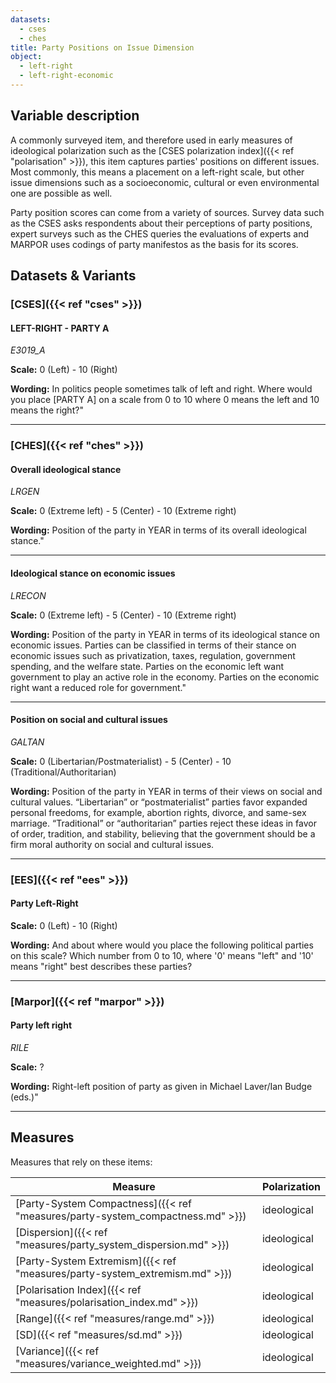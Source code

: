 ```yaml
---
datasets:
  - cses
  - ches
title: Party Positions on Issue Dimension
object:
  - left-right
  - left-right-economic
---
```

## Variable description

A commonly surveyed item, and therefore used in early measures of ideological polarization such as the [CSES polarization index]({{< ref "polarisation" >}}), this item captures parties' positions on different issues. Most commonly, this means a placement on a left-right scale, but other issue dimensions such as a socioeconomic, cultural or even environmental one are possible as well. 

Party position scores can come from a variety of sources. Survey data such as the CSES asks respondents about their perceptions of party positions, expert surveys such as the CHES queries the evaluations of experts and MARPOR uses codings of party manifestos as the basis for its scores. 

## Datasets & Variants
### [CSES]({{< ref "cses" >}})

#### LEFT-RIGHT - PARTY A
_E3019_A_

**Scale:** 0 (Left) - 10 (Right)

**Wording:** In politics people sometimes talk of left and right. Where would you place [PARTY A] on a scale from 0 to 10 where 0 means the left and 10 means the right?"
<!--
> 95. VOLUNTEERED: HAVEN'T HEARD OF LEFT‐RIGHT
> 96. VOLUNTEERED: HAVEN'T HEARD OF PARTY
> 97. VOLUNTEERED: REFUSED
> 98. VOLUNTEERED: DON'T KNOW WHERE TO PLACE
> 99. MISSING

Further variables: `E3019_B`LEFT_RIGHT - PARTY B, `E3019_C`LEFT_RIGHT - PARTY C, `E3019_D`LEFT_RIGHT - PARTY D, `E3019_E`LEFT_RIGHT - PARTY E, `E3019_F`LEFT_RIGHT - PARTY F, `E3019_F`LEFT_RIGHT - ADDITIONAL - PARTY G, `E3019_H`LEFT_RIGHT - ADDITIONAL - PARTY H, `E3019_I`LEFT_RIGHT - ADDITIONAL - PARTY I.
-->
---
### [CHES]({{< ref "ches" >}})

#### Overall ideological stance
_LRGEN_

**Scale:** 0 (Extreme left) - 5 (Center) - 10 (Extreme right)

**Wording:** Position of the party in YEAR in terms of its overall ideological stance."

---
#### Ideological stance on economic issues
_LRECON_

**Scale:** 0 (Extreme left) - 5 (Center) - 10 (Extreme right)

**Wording:** Position of the party in YEAR in terms of its ideological stance on economic issues. Parties can be classified in terms of their stance on economic issues such as privatization, taxes, regulation, government spending, and the welfare state. Parties on the economic left want government to play an active role in the economy. Parties on the economic right want a reduced role for government."

---
#### Position on social and cultural issues
_GALTAN_

**Scale:** 0 (Libertarian/Postmaterialist) - 5 (Center) - 10 (Traditional/Authoritarian)

**Wording:** Position of the party in YEAR in terms of their views on social and cultural values. “Libertarian” or “postmaterialist” parties favor expanded personal freedoms, for example, abortion rights, divorce, and same-sex marriage. “Traditional” or “authoritarian” parties reject these ideas in favor of order, tradition, and stability, believing that the government should be a firm moral authority on social and cultural issues.

---
### [EES]({{< ref "ees" >}})

#### Party Left-Right

**Scale:** 0 (Left) - 10 (Right)

**Wording:** And about where would you place the following political parties on this scale? Which number from 0 to 10, where '0' means "left" and '10' means "right" best describes these parties?

---
### [Marpor]({{< ref "marpor" >}})

#### Party left right
_RILE_

**Scale:** ?

**Wording:** Right-left position of party as given in Michael Laver/Ian Budge (eds.)"

---
## Measures
Measures that rely on these items:

| Measure                                                            | Polarization |
| ------------------------------------------------------------------ | ------------ |
| [Party-System Compactness]({{< ref "measures/party-system_compactness.md" >}}) | ideological  |
| [Dispersion]({{< ref "measures/party_system_dispersion.md" >}})                | ideological  |
| [Party-System Extremism]({{< ref "measures/party-system_extremism.md" >}})     | ideological  |
| [Polarisation Index]({{< ref "measures/polarisation_index.md" >}})             | ideological  |
| [Range]({{< ref "measures/range.md" >}})                                       | ideological  |
| [SD]({{< ref "measures/sd.md" >}})                                             | ideological  |
| [Variance]({{< ref "measures/variance_weighted.md" >}})                        | ideological  |

